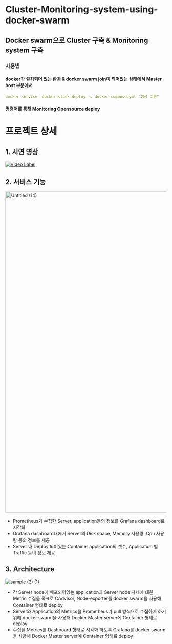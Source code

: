 # Cluster-Monitoring-system-using-docker-swarm

## Docker swarm으로 Cluster 구축 & Monitoring system 구측

### 사용법

#### docker가 설치되어 있는 환경 & docker swarm join이 되어있는 상태에서 Master host 부분에서 

```yaml
docker service  docker stack deploy -c docker-compose.yml "생성 이름"

```
####  명령어를 통해 Monitoring Opensource deploy

# 프로젝트 상세

## 1. 시연 영상

[![Video Label](http://img.youtube.com/vi/bpdipL9GW84/0.jpg)](https://youtu.be/bpdipL9GW84)


## 2. 서비스 기능

<img width="1004" alt="Untitled (14)" src="https://user-images.githubusercontent.com/100124605/235440637-ae85e691-4d66-41ca-a6d1-36c78b57a961.png">

- Prometheus가 수집한 Server, application들의 정보를 Grafana dashboard로 시각화
- Grafana dashboard내에서 Server의 Disk space, Memory 사용량, Cpu 사용량 등의 정보를 제공
- Server 내 Deploy 되어있는 Container application의 갯수, Application 별 Traffic 등의 정보 제공

## 3. Architecture

![sample (2) (1)](https://user-images.githubusercontent.com/100124605/235440939-d5bdaae5-2512-411d-abc3-090153749f9e.jpg)

- 각 Server node에 배포되어있는 application과 Server node 자체에 대한 Metric 수집을 목표로 CAdvisor, Node-exporter를 docker swarm을 사용해 Container 형태로 deploy
- Server와 Application의 Metrics을 Prometheus가 pull 방식으로 수집하게 하기 위해 docker swarm을 사용해 Docker Master server에 Container 형태로 deploy
- 수집된 Metrics를 Dashboard 형태로 시각화 하도록 Grafana를 docker swarm을 사용해 Docker Master server에 Container 형태로 deploy
